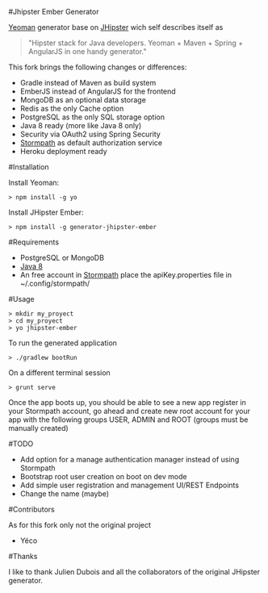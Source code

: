 #Jhipster Ember Generator

[Yeoman](http://yeoman.io/) generator base on [JHipster](http://jhipster.github.io/) wich self describes itself as

> "Hipster stack for Java developers. Yeoman + Maven + Spring + AngularJS in one handy generator."

This fork brings the following changes or differences:

* Gradle instead of Maven as build system
* EmberJS instead of AngularJS for the frontend
* MongoDB as an optional data storage
* Redis as the only Cache option
* PostgreSQL as the only SQL storage option
* Java 8 ready (more like Java 8 only)
* Security via OAuth2 using Spring Security
* [Stormpath](http://stormpath.com) as default authorization service
* Heroku deployment ready

#Installation

Install Yeoman:

```> npm install -g yo```

Install JHipster Ember:

```> npm install -g generator-jhipster-ember```

#Requirements

* PostgreSQL or MongoDB
* [Java 8](http://www.oracle.com/technetwork/java/javase/downloads/jdk8-downloads-2133151.html)
* An free account in [Stormpath](http://stormpath.com) place the apiKey.properties file in ~/.config/stormpath/

#Usage

```
> mkdir my_proyect
> cd my_proyect
> yo jhipster-ember
```

To run the generated application

```> ./gradlew bootRun```

On a different terminal session

```> grunt serve```

Once the app boots up, you should be able to see a new app register in your
Stormpath account, go ahead and create new root account for your app with the
following groups USER, ADMIN and ROOT (groups must be manually created)

#TODO

* Add option for a manage authentication manager instead of using Stormpath
* Bootstrap root user creation on boot on dev mode
* Add simple user registration and management UI/REST Endpoints
* Change the name (maybe)

#Contributors

As for this fork only not the original project

* Yëco

#Thanks

I like to thank Julien Dubois and all the collaborators of the original JHipster generator.
